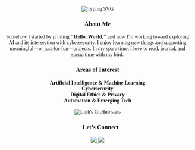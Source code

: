 <div align="center" style="font-family: 'Merriweather', serif;">

[![Typing SVG](https://readme-typing-svg.herokuapp.com?font=Merriweather&size=26&duration=4000&pause=1000&color=7B8C74&center=true&vCenter=true&width=500&lines=Hi+there,+I'm+Linh)](https://git.io/typing-svg)


### About Me
<p align="center" style="max-width:600px;">
Somehow I started by printing <strong>"Hello, World,"</strong> and now I'm working toward exploring AI and its intersection with cybersecurity. I enjoy learning new things and supporting meaningful—or just-for-fun—projects. In my spare time, I love to read, journal, and spend time with my bird.
</p>



### Areas of Interest
<p align="center" style="max-width:600px;">
<strong>Artificial Intelligence & Machine Learning</strong><br>
<strong>Cybersecurity</strong><br>
<strong>Digital Ethics & Privacy</strong><br>
<strong>Automation & Emerging Tech</strong>
</p>



![Linh's GitHub stats](https://github-readme-stats.vercel.app/api?username=LinhL1&show_icons=true&theme=graywhite&hide_border=true&title_color=5C715E&icon_color=7B8C74&text_color=3F3F3F&bg_color=FFFFFF)


### 💌 Let’s Connect

<a href="https://linkedin.com/in/linh-le-50751024b" target="_blank">
  <img src="https://img.shields.io/badge/-LinkedIn-5C715E?style=for-the-badge&logo=linkedin&logoColor=EDEADE"/>
</a>
<a href="mailto:lle34250@gmail.com">
  <img src="https://img.shields.io/badge/-Say%20Hi!-B8B29E?style=for-the-badge&logo=gmail&logoColor=FFFFFF"/>
</a>

</div>
